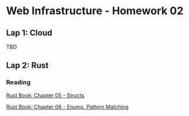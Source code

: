 


# Web Infrastructure - Homework 02

## Lap 1: Cloud

TBD


## Lap 2: Rust

### Reading


[Rust Book: Chapter 05 - Structs](https://rust-book.cs.brown.edu/ch05-00-structs.html)

[Rust Book: Chapter 06 - Enums, Pattern Matching](https://rust-book.cs.brown.edu/ch06-00-enums.html)